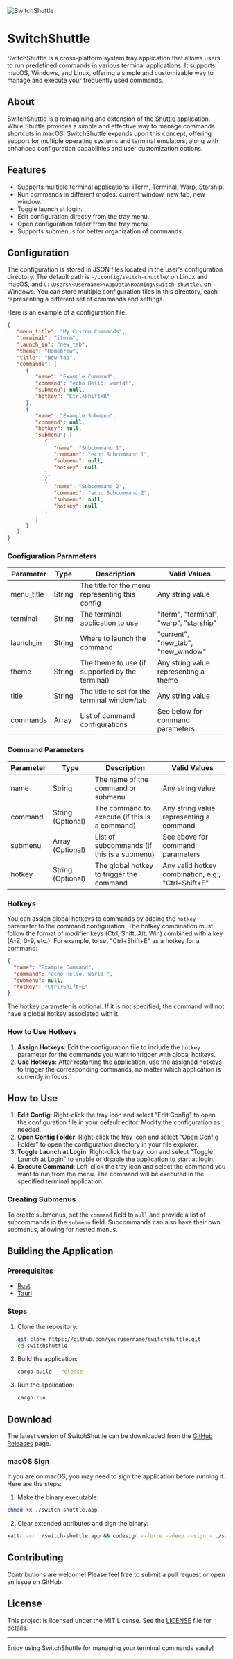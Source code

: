 ![SwitchShuttle](https://raw.githubusercontent.com/s00d/switchshuttle/main/logo.webp)

# SwitchShuttle

SwitchShuttle is a cross-platform system tray application that allows users to run predefined commands in various terminal applications. It supports macOS, Windows, and Linux, offering a simple and customizable way to manage and execute your frequently used commands.


## About

SwitchShuttle is a reimagining and extension of the [Shuttle](https://github.com/fitztrev/shuttle) application. While Shuttle provides a simple and effective way to manage commands shortcuts in macOS, SwitchShuttle expands upon this concept, offering support for multiple operating systems and terminal emulators, along with enhanced configuration capabilities and user customization options.


## Features

- Supports multiple terminal applications: iTerm, Terminal, Warp, Starship.
- Run commands in different modes: current window, new tab, new window.
- Toggle launch at login.
- Edit configuration directly from the tray menu.
- Open configuration folder from the tray menu.
- Supports submenus for better organization of commands.

## Configuration

The configuration is stored in JSON files located in the user's configuration directory. The default path is `~/.config/switch-shuttle/` on Linux and macOS, and `C:\Users\<Username>\AppData\Roaming\switch-shuttle\` on Windows. You can store multiple configuration files in this directory, each representing a different set of commands and settings.

Here is an example of a configuration file:

```json
{
   "menu_title": "My Custom Commands",
   "terminal": "iterm",
   "launch_in": "new_tab",
   "theme": "Homebrew",
   "title": "New tab",
   "commands": [
      {
         "name": "Example Command",
         "command": "echo Hello, world!",
         "submenu": null,
         "hotkey": "Ctrl+Shift+R"
      },
      {
         "name": "Example Submenu",
         "command": null,
         "hotkey": null,
         "submenu": [
            {
               "name": "Subcommand 1",
               "command": "echo Subcommand 1",
               "submenu": null,
               "hotkey": null
            },
            {
               "name": "Subcommand 2",
               "command": "echo Subcommand 2",
               "submenu": null,
               "hotkey": null
            }
         ]
      }
   ]
}
```

### Configuration Parameters

| Parameter  | Type   | Description                                     | Valid Values                            |
|------------|--------|-------------------------------------------------|-----------------------------------------|
| menu_title | String | The title for the menu representing this config | Any string value                        |
| terminal   | String | The terminal application to use                 | "iterm", "terminal", "warp", "starship" |
| launch_in  | String | Where to launch the command                     | "current", "new_tab", "new_window"      |
| theme      | String | The theme to use (if supported by the terminal) | Any string value representing a theme   |
| title      | String | The title to set for the terminal window/tab    | Any string value                        |
| commands   | Array  | List of command configurations                  | See below for command parameters        |

### Command Parameters

| Parameter | Type              | Description                                   | Valid Values                                       |
|-----------|-------------------|-----------------------------------------------|----------------------------------------------------|
| name      | String            | The name of the command or submenu            | Any string value                                   |
| command   | String (Optional) | The command to execute (if this is a command) | Any string value representing a command            |
| submenu   | Array (Optional)  | List of subcommands (if this is a submenu)    | See above for command parameters                   |
| hotkey    | String (Optional) | The global hotkey to trigger the command      | Any valid hotkey combination, e.g., "Ctrl+Shift+E" |

### Hotkeys

You can assign global hotkeys to commands by adding the `hotkey` parameter to the command configuration. The hotkey combination must follow the format of modifier keys (Ctrl, Shift, Alt, Win) combined with a key (A-Z, 0-9, etc.). For example, to set "Ctrl+Shift+E" as a hotkey for a command:

```json
{
  "name": "Example Command",
  "command": "echo Hello, world!",
  "submenu": null,
  "hotkey": "Ctrl+Shift+E"
}
```

The hotkey parameter is optional. If it is not specified, the command will not have a global hotkey associated with it.

### How to Use Hotkeys

1. **Assign Hotkeys**: Edit the configuration file to include the `hotkey` parameter for the commands you want to trigger with global hotkeys.
2. **Use Hotkeys**: After restarting the application, use the assigned hotkeys to trigger the corresponding commands, no matter which application is currently in focus.

## How to Use

1. **Edit Config**: Right-click the tray icon and select "Edit Config" to open the configuration file in your default editor. Modify the configuration as needed.
2. **Open Config Folder**: Right-click the tray icon and select "Open Config Folder" to open the configuration directory in your file explorer.
3. **Toggle Launch at Login**: Right-click the tray icon and select "Toggle Launch at Login" to enable or disable the application to start at login.
4. **Execute Command**: Left-click the tray icon and select the command you want to run from the menu. The command will be executed in the specified terminal application.

### Creating Submenus

To create submenus, set the `command` field to `null` and provide a list of subcommands in the `submenu` field. Subcommands can also have their own submenus, allowing for nested menus.

## Building the Application

### Prerequisites

- [Rust](https://www.rust-lang.org/tools/install)
- [Tauri](https://tauri.app/v1/guides/getting-started/prerequisites/)

### Steps

1. Clone the repository:
   ```sh
   git clone https://github.com/yourusername/switchshuttle.git
   cd switchshuttle
   ```

2. Build the application:
   ```sh
   cargo build --release
   ```

3. Run the application:
   ```sh
   cargo run
   ```

## Download

The latest version of SwitchShuttle can be downloaded from the [GitHub Releases](https://github.com/s00d/switchshuttle/releases) page.

### macOS Sign

If you are on macOS, you may need to sign the application before running it. Here are the steps:

1. Make the binary executable:

```bash
chmod +x ./switch-shuttle.app
```

2. Clear extended attributes and sign the binary:

```bash
xattr -cr ./switch-shuttle.app && codesign --force --deep --sign - ./switch-shuttle.app
```


## Contributing

Contributions are welcome! Please feel free to submit a pull request or open an issue on GitHub.

## License

This project is licensed under the MIT License. See the [LICENSE](LICENSE) file for details.

---

Enjoy using SwitchShuttle for managing your terminal commands easily!